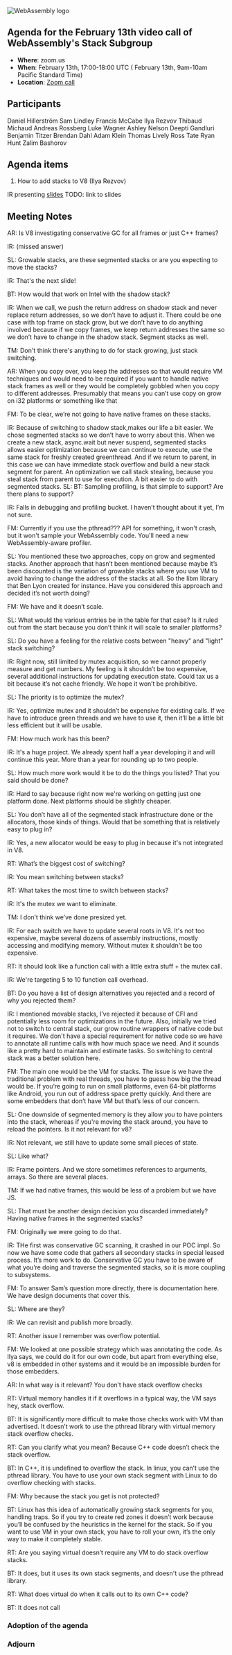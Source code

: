 ![WebAssembly logo](/images/WebAssembly.png)

## Agenda for the February 13th video call of WebAssembly's Stack Subgroup

- **Where**: zoom.us
- **When**:  February 13th, 17:00-18:00 UTC ( February 13th, 9am-10am Pacific Standard Time)
- **Location**: [Zoom call](https://zoom.us/j/91846860726?pwd=NVVNVmpvRVVFQkZTVzZ1dTFEcXgrdz09)


## Participants

Daniel Hillerström
Sam Lindley
Francis McCabe
Ilya Rezvov
Thibaud Michaud
Andreas Rossberg
Luke Wagner
Ashley Nelson
Deepti Gandluri
Benjamin Titzer
Brendan Dahl
Adam Klein
Thomas Lively
Ross Tate
Ryan Hunt
Zalim Bashorov

## Agenda items

1. How to add stacks to V8 (Ilya Rezvov)

IR presenting [slides]() TODO: link to slides

## Meeting Notes

AR: Is V8 investigating conservative GC for all frames or just C++ frames?

IR: (missed answer)

SL: Growable stacks, are these segmented stacks or are you expecting to move the stacks?

IR: That's the next slide!

BT: How would that work on Intel with the shadow stack?

IR: When we call, we push the return address on shadow stack and never replace return addresses, so we don’t have to adjust it. There could be one case with top frame on stack grow, but we don’t have to do anything involved because if we copy frames, we keep return addresses the same so we don’t have to change in the shadow stack. Segment stacks as well.

TM: Don't think there's anything to do for stack growing, just stack switching.

AR: When you copy over, you keep the addresses so that would require VM techniques and would need to be required if you want to handle native stack frames as well or they would be completely gobbled when you copy to different addresses. Presumably that means you can’t use copy on grow on i32 platforms or something like that

FM: To be clear, we’re not going to have native frames on these stacks. 

IR: Because of switching to shadow stack,makes our life a bit easier. We chose segmented stacks so we don’t have to worry about this. When we create a new stack, async.wait but never suspend, segmented stacks allows easier optimization because we can continue to execute, use the same stack for freshly created greenthread. And if we return to parent, in this case we can have immediate stack overflow and build a new stack segment for parent. An optimization we call stack stealing, because you steal stack from parent to use for execution. A bit easier to do with segmented stacks.
SL:
BT: Sampling profiling, is that simple to support? Are there plans to support?

IR: Falls in debugging and profiling bucket. I haven’t thought about it yet, I’m not sure.

FM: Currently if you use the pthread??? API for something, it won't crash, but it won't sample your WebAssembly code. You'll need a new WebAssembly-aware profiler.

SL: You mentioned these two approaches, copy on grow and segmented stacks. Another approach that hasn’t been mentioned because maybe it’s been discounted is the variation of growable stacks where you use VM to avoid having to change the address of the stacks at all. So the libm library that Ben Lyon created for instance. Have you considered this approach and decided it’s not worth doing?

FM: We have and it doesn’t scale.

SL: What would the various entries be in the table for that case? Is it ruled out from the start because you don’t think it will scale to smaller platforms?

SL: Do you have a feeling for the relative costs between "heavy" and "light" stack switching?

IR: Right now, still limited by mutex acquisition, so we cannot properly measure and get numbers. My feeling is it shouldn’t be too expensive, several additional instructions for updating execution state. Could tax us a bit because it’s not cache friendly. We hope it won’t be prohibitive.

SL: The priority is to optimize the mutex?

IR: Yes, optimize mutex and it shouldn’t be expensive for existing calls. If we have to introduce green threads and we have to use it, then it’ll be a little bit less efficient but it will be usable.

FM: How much work has this been?

IR: It's a huge project. We already spent half a year developing it and will continue this year. More than a year for rounding up to two people.

SL: How much more work would it be to do the things you listed? That you said should be done?

IR: Hard to say because right now we're working on getting just one platform done. Next platforms should be slightly cheaper.

SL: You don’t have all of the segmented stack infrastructure done or the allocators, those kinds of things. Would that be something that is relatively easy to plug in?

IR: Yes, a new allocator would be easy to plug in because it's not integrated in V8.

RT: What’s the biggest cost of switching?

IR: You mean switching between stacks?

RT: What takes the most time to switch between stacks?

IR: It's the mutex we want to eliminate.

TM: I don’t think we’ve done presized yet.

IR: For each switch we have to update several roots in V8. It's not too expensive, maybe several dozens of assembly instructions, mostly accessing and modifying memory. Without mutex it shouldn't be too expensive.

RT: It should look like a function call with a little extra stuff + the mutex call.

IR: We're targeting 5 to 10 function call overhead.

BT: Do you have a list of design alternatives you rejected and a record of why you rejected them?

IR: I mentioned movable stacks, I’ve rejected it because of CFI and potentially less room for optimizations in the future. Also, initially we tried not to switch to central stack, our grow routine wrappers of native code but it requires. We don't have a special requirement for native code so we have to annotate all runtime calls with how much space we need. And it sounds like a pretty hard to maintain and estimate tasks. So switching to central stack was a better solution here. 

FM: The main one would be the VM for stacks. The issue is we have the traditional problem with real threads, you have to guess how big the thread would be. If you’re going to run on small platforms, even 64-bit platforms like Android, you run out of address space pretty quickly. And there are some embedders that don’t have VM but that’s less of our concern.

SL: One downside of segmented memory is they allow you to have pointers into the stack, whereas if you're moving the stack around, you have to reload the pointers. Is it not relevant for v8?

IR: Not relevant, we still have to update some small pieces of state.

SL: Like what?

IR: Frame pointers. And we store sometimes references to arguments, arrays. So there are several places.

TM: If we had native frames, this would be less of a problem but we have JS.

SL: That must be another design decision you discarded immediately? Having native frames in the segmented stacks?

FM: Originally we were going to do that.

IR: THe first was conservative GC scanning, it crashed in our POC impl. So now we have some code that gathers all secondary stacks in special leased process. It’s more work to do. Conservative GC you have to be aware of what you’re doing and traverse the segmented stacks, so it is more coupling to subsystems.

FM: To answer Sam’s question more directly, there is documentation here. We have design documents that cover this.

SL: Where are they?

IR: We can revisit and publish more broadly.

RT: Another issue I remember was overflow potential.

FM: We looked at one possible strategy which was annotating the code. As Ilya says, we could do it for our own code, but apart from everything else, v8 is embedded in other systems and it would be an impossible burden for those embedders.

AR: In what way is it relevant? You don’t have stack overflow checks

RT: Virtual memory handles it if it overflows in a typical way, the VM says hey, stack overflow.

BT: It is significantly more difficult to make those checks work with VM than advertised. It doesn’t work to use the pthread library with virtual memory stack overflow checks.

RT: Can you clarify what you mean? Because C++ code doesn’t check the stack overflow.

BT: In C++, it is undefined to overflow the stack. In linux, you can’t use the pthread library. You have to use your own stack segment with Linux to do overflow checking with stacks.

FM: Why because the stack you get is not protected?

BT: Linux has this idea of automatically growing stack segments for you, handling traps. So if you try to create red zones it doesn’t work because you’ll be confused by the heuristics in the kernel for the stack. So if you want to use VM in your own stack, you have to roll your own, it’s the only way to make it completely stable.

RT: Are you saying virtual doesn’t require any VM to do stack overflow stacks.

BT: It does, but it uses its own stack segments, and doesn't use the pthread library.

RT: What does virtual do when it calls out to its own C++ code?

BT: It does not call 
















### Adoption of the agenda

### Adjourn



